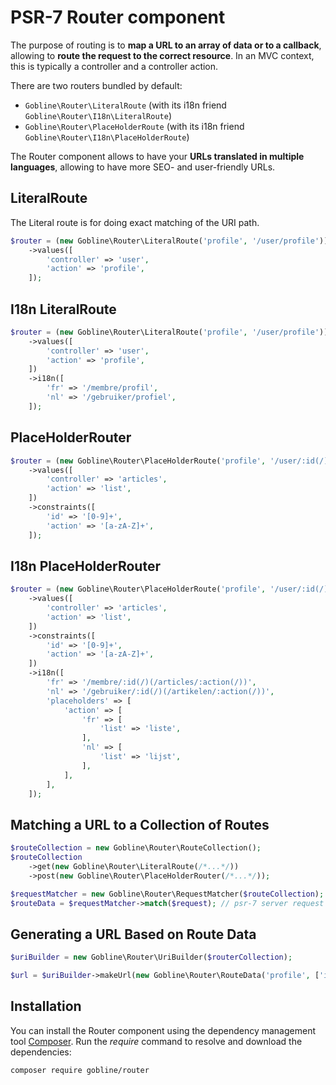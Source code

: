 # PSR-7 Router component

The purpose of routing is to **map a URL to an array of data or to a callback**, allowing to **route the request to the correct resource**.
In an MVC context, this is typically a controller and a controller action.

There are two routers bundled by default:

* `Gobline\Router\LiteralRoute` (with its i18n friend `Gobline\Router\I18n\LiteralRoute`)
* `Gobline\Router\PlaceHolderRoute` (with its i18n friend `Gobline\Router\I18n\PlaceHolderRoute`)

The Router component allows to have your **URLs translated in multiple languages**, allowing to have more SEO- and user-friendly URLs.

## LiteralRoute

The Literal route is for doing exact matching of the URI path.

```php
$router = (new Gobline\Router\LiteralRoute('profile', '/user/profile')) // profile is the route name and /user/profile is the route to match
    ->values([
        'controller' => 'user',
        'action' => 'profile',
    ]);
```

## I18n LiteralRoute

```php
$router = (new Gobline\Router\LiteralRoute('profile', '/user/profile'))
    ->values([
        'controller' => 'user',
        'action' => 'profile',
    ])
    ->i18n([
        'fr' => '/membre/profil',
        'nl' => '/gebruiker/profiel',
    ]);
```

## PlaceHolderRouter

```php
$router = (new Gobline\Router\PlaceHolderRoute('profile', '/user/:id(/)(/articles/:action(/))'))
    ->values([
        'controller' => 'articles',
        'action' => 'list',
    ])
    ->constraints([
        'id' => '[0-9]+',
        'action' => '[a-zA-Z]+',
    ]);
```

## I18n PlaceHolderRouter

```php
$router = (new Gobline\Router\PlaceHolderRoute('profile', '/user/:id(/)(/articles/:action(/))'))
    ->values([
        'controller' => 'articles',
        'action' => 'list',
    ])
    ->constraints([
        'id' => '[0-9]+',
        'action' => '[a-zA-Z]+',
    ])
    ->i18n([
        'fr' => '/membre/:id(/)(/articles/:action(/))',
        'nl' => '/gebruiker/:id(/)(/artikelen/:action(/))',
        'placeholders' => [
            'action' => [
                'fr' => [
                    'list' => 'liste',
                ],
                'nl' => [
                    'list' => 'lijst',
                ],
            ],
        ],
    ]);
```

## Matching a URL to a Collection of Routes

```php
$routeCollection = new Gobline\Router\RouteCollection();
$routeCollection
    ->get(new Gobline\Router\LiteralRoute(/*...*/))
    ->post(new Gobline\Router\PlaceHolderRouter(/*...*/));

$requestMatcher = new Gobline\Router\RequestMatcher($routeCollection);
$routeData = $requestMatcher->match($request); // psr-7 server request
```

## Generating a URL Based on Route Data

```php
$uriBuilder = new Gobline\Router\UriBuilder($routerCollection);

$url = $uriBuilder->makeUrl(new Gobline\Router\RouteData('profile', ['id' => 42]));
```

## Installation

You can install the Router component using the dependency management tool [Composer](https://getcomposer.org/).
Run the *require* command to resolve and download the dependencies:

```
composer require gobline/router
```